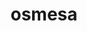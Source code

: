 ---
title: "osmesa"
layout: cache
categories: [package, develop]
meta: {"compilers": ["gcc@=11.1.0", "gcc@=11.4.0", "gcc@=13.2.0", "oneapi@=2024.2.1"], "num_specs": 64, "num_specs_by_stack": {"data-vis-sdk": 8, "e4s": 16, "e4s-oneapi": 24, "e4s-rocm-external": 8, "ml-linux-x86_64-rocm": 8, "root": 64}, "oss": ["ubuntu20.04", "ubuntu22.04", "ubuntu24.04"], "platforms": ["linux"], "stacks": ["data-vis-sdk", "e4s", "e4s-oneapi", "e4s-rocm-external", "ml-linux-x86_64-rocm", "root"], "targets": ["x86_64_v3"], "versions": ["11.2.0"]}
spec_details: [{"compiler": "gcc@=11.1.0", "hash": "2gdy4q7vqhc5a3ux2irodlo554v22p3r", "os": "ubuntu20.04", "platform": "linux", "size": "-", "stacks": ["data-vis-sdk", "root"], "target": "x86_64_v3", "variants": ["build_system=bundle"], "versions": ["11.2.0"]}, {"compiler": "gcc@=11.4.0", "hash": "2hwifnpjkbjtobxfolblztxcsxxi7ll3", "os": "ubuntu22.04", "platform": "linux", "size": "-", "stacks": ["e4s", "root"], "target": "x86_64_v3", "variants": ["build_system=bundle"], "versions": ["11.2.0"]}, {"compiler": "oneapi@=2024.2.1", "hash": "2uqcaacthtj2q2ozxns5y42oijxf4ayp", "os": "ubuntu22.04", "platform": "linux", "size": "-", "stacks": ["e4s-oneapi", "root"], "target": "x86_64_v3", "variants": ["build_system=bundle"], "versions": ["11.2.0"]}, {"compiler": "gcc@=11.4.0", "hash": "356cb4xjg4zazh4r4ydh5bvspwgfk4ug", "os": "ubuntu22.04", "platform": "linux", "size": "-", "stacks": ["e4s", "root"], "target": "x86_64_v3", "variants": ["build_system=bundle"], "versions": ["11.2.0"]}, {"compiler": "gcc@=11.4.0", "hash": "3epgtqhwcfw3ow4kjysdhvlbtkbhtqzy", "os": "ubuntu22.04", "platform": "linux", "size": "-", "stacks": ["e4s", "root"], "target": "x86_64_v3", "variants": ["build_system=bundle"], "versions": ["11.2.0"]}, {"compiler": "gcc@=11.4.0", "hash": "3ftmrghy3sgjy7hj4h6q563o76zidulg", "os": "ubuntu22.04", "platform": "linux", "size": "-", "stacks": ["e4s-rocm-external", "root"], "target": "x86_64_v3", "variants": ["build_system=bundle"], "versions": ["11.2.0"]}, {"compiler": "gcc@=11.4.0", "hash": "3om64ffy3htyhpqsbeyemlnlpisba3hi", "os": "ubuntu22.04", "platform": "linux", "size": "-", "stacks": ["e4s-rocm-external", "root"], "target": "x86_64_v3", "variants": ["build_system=bundle"], "versions": ["11.2.0"]}, {"compiler": "gcc@=11.4.0", "hash": "4gukvio62olmbxceugjikl3yce4l3weq", "os": "ubuntu22.04", "platform": "linux", "size": "-", "stacks": ["e4s", "root"], "target": "x86_64_v3", "variants": ["build_system=bundle"], "versions": ["11.2.0"]}, {"compiler": "oneapi@=2024.2.1", "hash": "4p7xanfyn4x4v6lk33db25djqbfvitxt", "os": "ubuntu22.04", "platform": "linux", "size": "-", "stacks": ["e4s-oneapi", "root"], "target": "x86_64_v3", "variants": ["build_system=bundle"], "versions": ["11.2.0"]}, {"compiler": "oneapi@=2024.2.1", "hash": "4rlmcby5dwsugawopeotcyskcmqj7hzv", "os": "ubuntu22.04", "platform": "linux", "size": "-", "stacks": ["e4s-oneapi", "root"], "target": "x86_64_v3", "variants": ["build_system=bundle"], "versions": ["11.2.0"]}, {"compiler": "gcc@=11.4.0", "hash": "5w77zncqkc7xhvhsvbbt65fj4asomqjw", "os": "ubuntu22.04", "platform": "linux", "size": "-", "stacks": ["e4s", "root"], "target": "x86_64_v3", "variants": ["build_system=bundle"], "versions": ["11.2.0"]}, {"compiler": "gcc@=11.4.0", "hash": "6gdjt3jzhv7w4jzarzxyhlvfa4p5wgmn", "os": "ubuntu22.04", "platform": "linux", "size": "-", "stacks": ["e4s-rocm-external", "root"], "target": "x86_64_v3", "variants": ["build_system=bundle"], "versions": ["11.2.0"]}, {"compiler": "oneapi@=2024.2.1", "hash": "bb4egjohxlk55capbnc4v4naage6wxql", "os": "ubuntu22.04", "platform": "linux", "size": "-", "stacks": ["e4s-oneapi", "root"], "target": "x86_64_v3", "variants": ["build_system=bundle"], "versions": ["11.2.0"]}, {"compiler": "gcc@=11.4.0", "hash": "bc7326py3g4hjzoux6v3yfapy54ol7qh", "os": "ubuntu22.04", "platform": "linux", "size": "-", "stacks": ["e4s", "root"], "target": "x86_64_v3", "variants": ["build_system=bundle"], "versions": ["11.2.0"]}, {"compiler": "oneapi@=2024.2.1", "hash": "bldy5m5e4txtuantb6r2zubuwmhedemh", "os": "ubuntu22.04", "platform": "linux", "size": "-", "stacks": ["e4s-oneapi", "root"], "target": "x86_64_v3", "variants": ["build_system=bundle"], "versions": ["11.2.0"]}, {"compiler": "oneapi@=2024.2.1", "hash": "ceg53ut73oom4tmryugot65fr4jlv5fd", "os": "ubuntu22.04", "platform": "linux", "size": "-", "stacks": ["e4s-oneapi", "root"], "target": "x86_64_v3", "variants": ["build_system=bundle"], "versions": ["11.2.0"]}, {"compiler": "gcc@=11.4.0", "hash": "cmobdhgygds5hhpzp7wkt7trsoqmhs5c", "os": "ubuntu22.04", "platform": "linux", "size": "-", "stacks": ["e4s", "root"], "target": "x86_64_v3", "variants": ["build_system=bundle"], "versions": ["11.2.0"]}, {"compiler": "gcc@=11.4.0", "hash": "djpqkrmohfco4yo6dpzv2kosirn6zrh3", "os": "ubuntu22.04", "platform": "linux", "size": "-", "stacks": ["e4s", "root"], "target": "x86_64_v3", "variants": ["build_system=bundle"], "versions": ["11.2.0"]}, {"compiler": "gcc@=13.2.0", "hash": "dojfcqnjp53ymfapaxa26zm6is75dudn", "os": "ubuntu24.04", "platform": "linux", "size": "-", "stacks": ["ml-linux-x86_64-rocm", "root"], "target": "x86_64_v3", "variants": ["build_system=bundle"], "versions": ["11.2.0"]}, {"compiler": "gcc@=11.4.0", "hash": "els4aprqceojjeceheeovw5lhvu55ity", "os": "ubuntu22.04", "platform": "linux", "size": "-", "stacks": ["e4s-rocm-external", "root"], "target": "x86_64_v3", "variants": ["build_system=bundle"], "versions": ["11.2.0"]}, {"compiler": "gcc@=11.1.0", "hash": "elzrcllx3c63ojrco4e6dnkiebwj554w", "os": "ubuntu20.04", "platform": "linux", "size": "-", "stacks": ["data-vis-sdk", "root"], "target": "x86_64_v3", "variants": ["build_system=bundle"], "versions": ["11.2.0"]}, {"compiler": "gcc@=13.2.0", "hash": "ey7lch2tdosiowzxhrhgl6estjgxhegb", "os": "ubuntu24.04", "platform": "linux", "size": "-", "stacks": ["ml-linux-x86_64-rocm", "root"], "target": "x86_64_v3", "variants": ["build_system=bundle"], "versions": ["11.2.0"]}, {"compiler": "gcc@=11.1.0", "hash": "f7t7kmcrhkcsgsadgxmmrw35ox35cyp6", "os": "ubuntu20.04", "platform": "linux", "size": "-", "stacks": ["data-vis-sdk", "root"], "target": "x86_64_v3", "variants": ["build_system=bundle"], "versions": ["11.2.0"]}, {"compiler": "oneapi@=2024.2.1", "hash": "fwezexlsirnaxynrpypcze7hcykm5whr", "os": "ubuntu22.04", "platform": "linux", "size": "-", "stacks": ["e4s-oneapi", "root"], "target": "x86_64_v3", "variants": ["build_system=bundle"], "versions": ["11.2.0"]}, {"compiler": "gcc@=11.1.0", "hash": "g65ivudc3naf6ln7zsxd2fgv3lmq2qhx", "os": "ubuntu20.04", "platform": "linux", "size": "-", "stacks": ["data-vis-sdk", "root"], "target": "x86_64_v3", "variants": ["build_system=bundle"], "versions": ["11.2.0"]}, {"compiler": "oneapi@=2024.2.1", "hash": "gxgcz54f2fhxxhztqdzsnr32bq7i64ch", "os": "ubuntu22.04", "platform": "linux", "size": "-", "stacks": ["e4s-oneapi", "root"], "target": "x86_64_v3", "variants": ["build_system=bundle"], "versions": ["11.2.0"]}, {"compiler": "gcc@=13.2.0", "hash": "iwurmnjiclqqtwc5hrwsorjazlffkdgr", "os": "ubuntu24.04", "platform": "linux", "size": "-", "stacks": ["ml-linux-x86_64-rocm", "root"], "target": "x86_64_v3", "variants": ["build_system=bundle"], "versions": ["11.2.0"]}, {"compiler": "oneapi@=2024.2.1", "hash": "jfakk77mu2rvzmtxkekvirgvdrawbxae", "os": "ubuntu22.04", "platform": "linux", "size": "-", "stacks": ["e4s-oneapi", "root"], "target": "x86_64_v3", "variants": ["build_system=bundle"], "versions": ["11.2.0"]}, {"compiler": "gcc@=11.1.0", "hash": "ji7yvndbmhz2qtm5wxyib5jctwqrvqe6", "os": "ubuntu20.04", "platform": "linux", "size": "-", "stacks": ["data-vis-sdk", "root"], "target": "x86_64_v3", "variants": ["build_system=bundle"], "versions": ["11.2.0"]}, {"compiler": "gcc@=11.4.0", "hash": "k5ea3jg6pguzp5frj2odxankwcmhbsnq", "os": "ubuntu22.04", "platform": "linux", "size": "-", "stacks": ["e4s", "root"], "target": "x86_64_v3", "variants": ["build_system=bundle"], "versions": ["11.2.0"]}, {"compiler": "gcc@=11.4.0", "hash": "keferysvgn46p6stt5yqd4thukdmrmxf", "os": "ubuntu22.04", "platform": "linux", "size": "-", "stacks": ["e4s", "root"], "target": "x86_64_v3", "variants": ["build_system=bundle"], "versions": ["11.2.0"]}, {"compiler": "oneapi@=2024.2.1", "hash": "kqjqiklt4xqcnnpm64hgxb53zrde2hiu", "os": "ubuntu22.04", "platform": "linux", "size": "-", "stacks": ["e4s-oneapi", "root"], "target": "x86_64_v3", "variants": ["build_system=bundle"], "versions": ["11.2.0"]}, {"compiler": "gcc@=13.2.0", "hash": "kyackj2tvpzjpdpiqix5xuhnb2gpe4v6", "os": "ubuntu24.04", "platform": "linux", "size": "-", "stacks": ["ml-linux-x86_64-rocm", "root"], "target": "x86_64_v3", "variants": ["build_system=bundle"], "versions": ["11.2.0"]}, {"compiler": "oneapi@=2024.2.1", "hash": "kynvdn2g3ylqkfuy4yro3dc2y3dpjqfe", "os": "ubuntu22.04", "platform": "linux", "size": "-", "stacks": ["e4s-oneapi", "root"], "target": "x86_64_v3", "variants": ["build_system=bundle"], "versions": ["11.2.0"]}, {"compiler": "gcc@=13.2.0", "hash": "lpazmjmymqspgn6szs4254aokywmn37x", "os": "ubuntu24.04", "platform": "linux", "size": "-", "stacks": ["ml-linux-x86_64-rocm", "root"], "target": "x86_64_v3", "variants": ["build_system=bundle"], "versions": ["11.2.0"]}, {"compiler": "oneapi@=2024.2.1", "hash": "m2vexyfktnssfsviktkt6l454wbjy4cv", "os": "ubuntu22.04", "platform": "linux", "size": "-", "stacks": ["e4s-oneapi", "root"], "target": "x86_64_v3", "variants": ["build_system=bundle"], "versions": ["11.2.0"]}, {"compiler": "oneapi@=2024.2.1", "hash": "mbbtcf64aalbigaj3l5szntf4r7frx57", "os": "ubuntu22.04", "platform": "linux", "size": "-", "stacks": ["e4s-oneapi", "root"], "target": "x86_64_v3", "variants": ["build_system=bundle"], "versions": ["11.2.0"]}, {"compiler": "gcc@=11.4.0", "hash": "n6gi3lecuyr5dtxnkknek2mgtxkk5v6t", "os": "ubuntu22.04", "platform": "linux", "size": "-", "stacks": ["e4s", "root"], "target": "x86_64_v3", "variants": ["build_system=bundle"], "versions": ["11.2.0"]}, {"compiler": "gcc@=11.1.0", "hash": "nbxfru744o6liipslys76lfqdwefsi4l", "os": "ubuntu20.04", "platform": "linux", "size": "-", "stacks": ["data-vis-sdk", "root"], "target": "x86_64_v3", "variants": ["build_system=bundle"], "versions": ["11.2.0"]}, {"compiler": "gcc@=11.1.0", "hash": "nntm4hpnvhakuliqftqzmjvznjrmzy4f", "os": "ubuntu20.04", "platform": "linux", "size": "-", "stacks": ["data-vis-sdk", "root"], "target": "x86_64_v3", "variants": ["build_system=bundle"], "versions": ["11.2.0"]}, {"compiler": "gcc@=11.4.0", "hash": "o2i2hroraijwzsq6i2lm5oypg6fqjde7", "os": "ubuntu22.04", "platform": "linux", "size": "-", "stacks": ["e4s", "root"], "target": "x86_64_v3", "variants": ["build_system=bundle"], "versions": ["11.2.0"]}, {"compiler": "oneapi@=2024.2.1", "hash": "ode3bkk2wjxojpibwjq6kpf4jjdlyoip", "os": "ubuntu22.04", "platform": "linux", "size": "-", "stacks": ["e4s-oneapi", "root"], "target": "x86_64_v3", "variants": ["build_system=bundle"], "versions": ["11.2.0"]}, {"compiler": "oneapi@=2024.2.1", "hash": "otz3uer2bgsohmmbfpa56zn43ect5axh", "os": "ubuntu22.04", "platform": "linux", "size": "-", "stacks": ["e4s-oneapi", "root"], "target": "x86_64_v3", "variants": ["build_system=bundle"], "versions": ["11.2.0"]}, {"compiler": "oneapi@=2024.2.1", "hash": "ouvcep4rekighpaptqp6xiaxer5k4nye", "os": "ubuntu22.04", "platform": "linux", "size": "-", "stacks": ["e4s-oneapi", "root"], "target": "x86_64_v3", "variants": ["build_system=bundle"], "versions": ["11.2.0"]}, {"compiler": "gcc@=11.4.0", "hash": "pgaivuzrmy4zzvj53odvomf2ejxpfmzq", "os": "ubuntu22.04", "platform": "linux", "size": "-", "stacks": ["e4s-rocm-external", "root"], "target": "x86_64_v3", "variants": ["build_system=bundle"], "versions": ["11.2.0"]}, {"compiler": "oneapi@=2024.2.1", "hash": "pql3ynwmzlyqbupsy7bcfrhxsylr76f5", "os": "ubuntu22.04", "platform": "linux", "size": "-", "stacks": ["e4s-oneapi", "root"], "target": "x86_64_v3", "variants": ["build_system=bundle"], "versions": ["11.2.0"]}, {"compiler": "oneapi@=2024.2.1", "hash": "rfog6gqd2agouaz3nxqodwqd7oud7iwc", "os": "ubuntu22.04", "platform": "linux", "size": "-", "stacks": ["e4s-oneapi", "root"], "target": "x86_64_v3", "variants": ["build_system=bundle"], "versions": ["11.2.0"]}, {"compiler": "oneapi@=2024.2.1", "hash": "rzxtfhiadqnn2stg42icdvxbo7gv22wu", "os": "ubuntu22.04", "platform": "linux", "size": "-", "stacks": ["e4s-oneapi", "root"], "target": "x86_64_v3", "variants": ["build_system=bundle"], "versions": ["11.2.0"]}, {"compiler": "gcc@=11.4.0", "hash": "sgtcwveor6jd3ob6ybuiutb55udkn3mr", "os": "ubuntu22.04", "platform": "linux", "size": "-", "stacks": ["e4s-rocm-external", "root"], "target": "x86_64_v3", "variants": ["build_system=bundle"], "versions": ["11.2.0"]}, {"compiler": "oneapi@=2024.2.1", "hash": "si4eikmxmhcuttaiojyk5kc445sysl56", "os": "ubuntu22.04", "platform": "linux", "size": "-", "stacks": ["e4s-oneapi", "root"], "target": "x86_64_v3", "variants": ["build_system=bundle"], "versions": ["11.2.0"]}, {"compiler": "oneapi@=2024.2.1", "hash": "ss3sdon6r6qibwxwzl5rdlk5ozw6h2wf", "os": "ubuntu22.04", "platform": "linux", "size": "-", "stacks": ["e4s-oneapi", "root"], "target": "x86_64_v3", "variants": ["build_system=bundle"], "versions": ["11.2.0"]}, {"compiler": "gcc@=11.4.0", "hash": "tlgzzrm34ekyrkvh3kew44yytixwovxo", "os": "ubuntu22.04", "platform": "linux", "size": "-", "stacks": ["e4s-rocm-external", "root"], "target": "x86_64_v3", "variants": ["build_system=bundle"], "versions": ["11.2.0"]}, {"compiler": "gcc@=11.4.0", "hash": "uue3rh4bhvzie2fy6rok5cepji66h5aj", "os": "ubuntu22.04", "platform": "linux", "size": "-", "stacks": ["e4s", "root"], "target": "x86_64_v3", "variants": ["build_system=bundle"], "versions": ["11.2.0"]}, {"compiler": "gcc@=11.1.0", "hash": "wi7gqc4yz72yorhuaysxu4gq54o5kesz", "os": "ubuntu20.04", "platform": "linux", "size": "-", "stacks": ["data-vis-sdk", "root"], "target": "x86_64_v3", "variants": ["build_system=bundle"], "versions": ["11.2.0"]}, {"compiler": "gcc@=11.4.0", "hash": "wr4eeabp7co7xc4z4nlg7pfizbn7ladi", "os": "ubuntu22.04", "platform": "linux", "size": "-", "stacks": ["e4s", "root"], "target": "x86_64_v3", "variants": ["build_system=bundle"], "versions": ["11.2.0"]}, {"compiler": "gcc@=13.2.0", "hash": "wv7tuoodd4j7lenvuv42howdoxlwkiej", "os": "ubuntu24.04", "platform": "linux", "size": "-", "stacks": ["ml-linux-x86_64-rocm", "root"], "target": "x86_64_v3", "variants": ["build_system=bundle"], "versions": ["11.2.0"]}, {"compiler": "gcc@=11.4.0", "hash": "wveiw7ulyau373zdnubzjyfx3eerk2d6", "os": "ubuntu22.04", "platform": "linux", "size": "-", "stacks": ["e4s-rocm-external", "root"], "target": "x86_64_v3", "variants": ["build_system=bundle"], "versions": ["11.2.0"]}, {"compiler": "oneapi@=2024.2.1", "hash": "wxgye5vowdbmf2ozftfnxdwzsxyq35fk", "os": "ubuntu22.04", "platform": "linux", "size": "-", "stacks": ["e4s-oneapi", "root"], "target": "x86_64_v3", "variants": ["build_system=bundle"], "versions": ["11.2.0"]}, {"compiler": "gcc@=11.4.0", "hash": "x3qlphqgsyz2of7ccy6tk3plenisaulf", "os": "ubuntu22.04", "platform": "linux", "size": "-", "stacks": ["e4s", "root"], "target": "x86_64_v3", "variants": ["build_system=bundle"], "versions": ["11.2.0"]}, {"compiler": "oneapi@=2024.2.1", "hash": "xe5y2ssm3ghwiwuhp6ndt4gmgi37g6l5", "os": "ubuntu22.04", "platform": "linux", "size": "-", "stacks": ["e4s-oneapi", "root"], "target": "x86_64_v3", "variants": ["build_system=bundle"], "versions": ["11.2.0"]}, {"compiler": "gcc@=11.4.0", "hash": "xvtoxepkpdz2bh57e3dnptfsnfau75ft", "os": "ubuntu22.04", "platform": "linux", "size": "-", "stacks": ["e4s", "root"], "target": "x86_64_v3", "variants": ["build_system=bundle"], "versions": ["11.2.0"]}, {"compiler": "gcc@=13.2.0", "hash": "y2q3cwp3xvcge7c6y3c5sb6bipf6pvio", "os": "ubuntu24.04", "platform": "linux", "size": "-", "stacks": ["ml-linux-x86_64-rocm", "root"], "target": "x86_64_v3", "variants": ["build_system=bundle"], "versions": ["11.2.0"]}, {"compiler": "gcc@=13.2.0", "hash": "yemh4hgp33m3akshazjanfu3o2vowiml", "os": "ubuntu24.04", "platform": "linux", "size": "-", "stacks": ["ml-linux-x86_64-rocm", "root"], "target": "x86_64_v3", "variants": ["build_system=bundle"], "versions": ["11.2.0"]}, {"compiler": "oneapi@=2024.2.1", "hash": "zttjhnihwirb72ssf4okq6jlrv5j66or", "os": "ubuntu22.04", "platform": "linux", "size": "-", "stacks": ["e4s-oneapi", "root"], "target": "x86_64_v3", "variants": ["build_system=bundle"], "versions": ["11.2.0"]}]
---